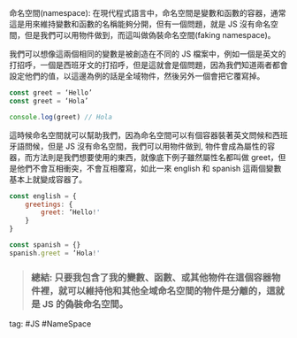 命名空間(namespace): 在現代程式語言中，命名空間是變數和函數的容器，通常這是用來維持變數和函數的名稱能夠分開，但有一個問題，就是 JS 沒有命名空間，但是我們可以用物件做到，而這叫做偽裝命名空間(faking namespace)。

我們可以想像這兩個相同的變數是被創造在不同的 JS 檔案中，例如一個是英文的打招呼，一個是西班牙文的打招呼，但是這就會是個問題，因為我們知道兩者都會設定他們的值，以這邊為例的話是全域物件，然後另外一個會把它覆寫掉。
```js
const greet = ‘Hello’
const greet = ‘Hola’

console.log(greet) // Hola
```

這時候命名空間就可以幫助我們，因為命名空間可以有個容器裝著英文問候和西班牙語問候，但是 JS 沒有命名空間，我們可以用物件做到, 物件會成為屬性的容器，而方法則是我們想要使用的東西，就像底下例子雖然屬性名都叫做 greet，但是他們不會互相衝突，不會互相覆寫，如此一來 english 和 spanish 這兩個變數基本上就變成容器了。
```js
const english = {
	greetings: {
		greet: ‘Hello!'
	}
}

const spanish = {}
spanish.greet = ‘Hola!'
```

> ### 總結: 只要我包含了我的變數、函數、或其他物件在這個容器物件裡，就可以維持他和其他全域命名空間的物件是分離的，這就是 JS 的偽裝命名空間。

tag: #JS #NameSpace
